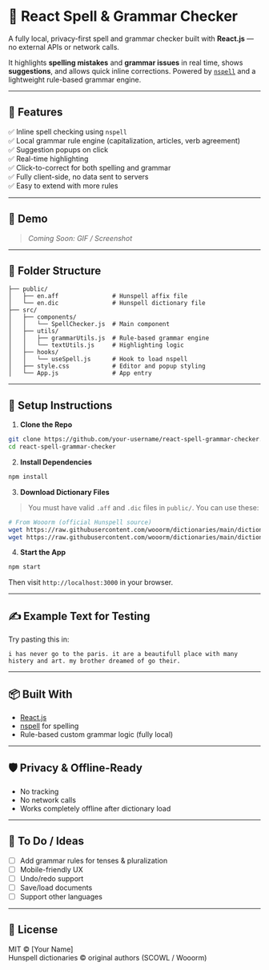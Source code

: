 # 🧠 React Spell & Grammar Checker

A fully local, privacy-first spell and grammar checker built with **React.js** — no external APIs or network calls.

It highlights **spelling mistakes** and **grammar issues** in real time, shows **suggestions**, and allows quick inline corrections. Powered by [`nspell`](https://github.com/wooorm/nspell) and a lightweight rule-based grammar engine.

---

## 🚀 Features

✅ Inline spell checking using `nspell`  
✅ Local grammar rule engine (capitalization, articles, verb agreement)  
✅ Suggestion popups on click  
✅ Real-time highlighting  
✅ Click-to-correct for both spelling and grammar  
✅ Fully client-side, no data sent to servers  
✅ Easy to extend with more rules

---

## 📸 Demo

> _Coming Soon: GIF / Screenshot_

---

## 🧱 Folder Structure

```
├── public/
│   ├── en.aff               # Hunspell affix file
│   └── en.dic               # Hunspell dictionary file
├── src/
│   ├── components/
│   │   └── SpellChecker.js  # Main component
│   ├── utils/
│   │   ├── grammarUtils.js  # Rule-based grammar engine
│   │   └── textUtils.js     # Highlighting logic
│   ├── hooks/
│   │   └── useSpell.js      # Hook to load nspell
│   ├── style.css            # Editor and popup styling
│   └── App.js               # App entry
```

---

## 🔧 Setup Instructions

1. **Clone the Repo**

```bash
git clone https://github.com/your-username/react-spell-grammar-checker.git
cd react-spell-grammar-checker
```

2. **Install Dependencies**

```bash
npm install
```

3. **Download Dictionary Files**

> You must have valid `.aff` and `.dic` files in `public/`. You can use these:

```bash
# From Wooorm (official Hunspell source)
wget https://raw.githubusercontent.com/wooorm/dictionaries/main/dictionaries/en/index.aff -O public/en.aff
wget https://raw.githubusercontent.com/wooorm/dictionaries/main/dictionaries/en/index.dic -O public/en.dic
```

4. **Start the App**

```bash
npm start
```

Then visit `http://localhost:3000` in your browser.

---

## ✍️ Example Text for Testing

Try pasting this in:

```
i has never go to the paris. it are a beautifull place with many histery and art. my brother dreamed of go their.
```

---

## 📦 Built With

- [React.js](https://reactjs.org/)
- [nspell](https://github.com/wooorm/nspell) for spelling
- Rule-based custom grammar logic (fully local)

---

## 🛡️ Privacy & Offline-Ready

- No tracking  
- No network calls  
- Works completely offline after dictionary load

---

## 🧩 To Do / Ideas

- [ ] Add grammar rules for tenses & pluralization  
- [ ] Mobile-friendly UX  
- [ ] Undo/redo support  
- [ ] Save/load documents  
- [ ] Support other languages

---

## 📜 License

MIT © [Your Name]  
Hunspell dictionaries © original authors (SCOWL / Wooorm)